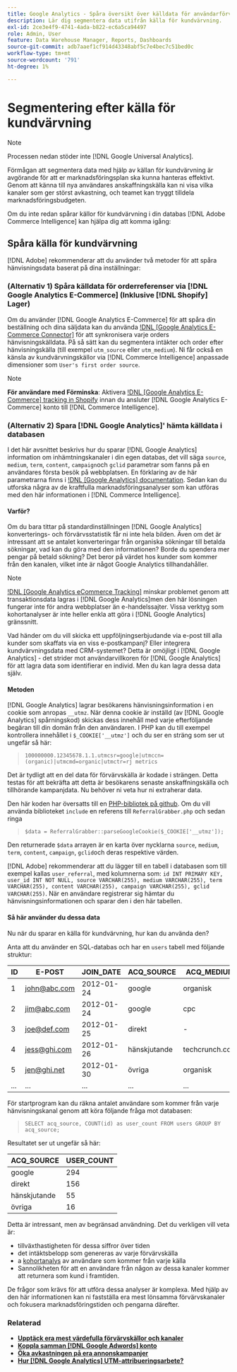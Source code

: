 ```yaml
---
title: Google Analytics - Spåra översikt över källdata för användarförvärv
description: Lär dig segmentera data utifrån källa för kundvärvning.
exl-id: 2ce3e4f9-4741-4ada-b822-ec6a5ca94497
role: Admin, User
feature: Data Warehouse Manager, Reports, Dashboards
source-git-commit: adb7aaef1cf914d43348abf5c7e4bec7c51bed0c
workflow-type: tm+mt
source-wordcount: '791'
ht-degree: 1%

---
```


# Segmentering efter källa för kundvärvning

>[!NOTE]
>
>Processen nedan stöder inte [!DNL Google Universal Analytics].

Förmågan att segmentera data med hjälp av källan för kundvärvning är avgörande för att er marknadsföringsplan ska kunna hanteras effektivt. Genom att känna till nya användares anskaffningskälla kan ni visa vilka kanaler som ger störst avkastning, och teamet kan tryggt tilldela marknadsföringsbudgeten.

Om du inte redan spårar källor för kundvärvning i din databas [!DNL Adobe Commerce Intelligence] kan hjälpa dig att komma igång:

## Spåra källa för kundvärvning

[!DNL Adobe] rekommenderar att du använder två metoder för att spåra hänvisningsdata baserat på dina inställningar:

### (Alternativ 1) Spåra källdata för orderreferenser via [!DNL Google Analytics E-Commerce] (Inklusive [!DNL Shopify] Lager)

Om du använder [!DNL Google Analytics E-Commerce] för att spåra din beställning och dina säljdata kan du använda [!DNL [Google Analytics E-Commerce Connector]](../importing-data/integrations/google-ecommerce.md) för att synkronisera varje orders hänvisningskälldata. På så sätt kan du segmentera intäkter och order efter hänvisningskälla (till exempel `utm_source` eller `utm_medium`). Ni får också en känsla av kundvärvningskällor via [!DNL Commerce Intelligence] anpassade dimensioner som `User's first order source`.

>[!NOTE]
>
>**För användare med Förminska**: Aktivera [!DNL [Google Analytics E-Commerce] tracking in Shopify](https://help.shopify.com/en/manual/reports-and-analytics/google-analytics#ecommerce-tracking) innan du ansluter [!DNL Google Analytics E-Commerce] konto till [!DNL Commerce Intelligence].

### (Alternativ 2) Spara [!DNL Google Analytics]&#39; hämta källdata i databasen

I det här avsnittet beskrivs hur du sparar [!DNL Google Analytics] information om inhämtningskanaler i din egen databas, det vill säga `source`, `medium`, `term`, `content`, `campaign`och `gclid` parametrar som fanns på en användares första besök på webbplatsen. En förklaring av de här parametrarna finns i [!DNL [Google Analytics] documentation](https://support.google.com/analytics/answer/1191184?hl=en#zippy=%2Cin-this-article). Sedan kan du utforska några av de kraftfulla marknadsföringsanalyser som kan utföras med den här informationen i [!DNL Commerce Intelligence].

#### Varför?

Om du bara tittar på standardinställningen [!DNL Google Analytics] konverterings- och förvärvsstatistik får ni inte hela bilden. Även om det är intressant att se antalet konverteringar från organiska sökningar till betalda sökningar, vad kan du göra med den informationen? Borde du spendera mer pengar på betald sökning? Det beror på värdet hos kunder som kommer från den kanalen, vilket inte är något Google Analytics tillhandahåller.

>[!NOTE]
>
>[!DNL [Google Analytics eCommerce Tracking]](https://developers.google.com/analytics/devguides/collection/gajs/gaTrackingEcommerce) minskar problemet genom att transaktionsdata lagras i [!DNL Google Analytics]men den här lösningen fungerar inte för andra webbplatser än e-handelssajter. Vissa verktyg som kohortanalyser är inte heller enkla att göra i [!DNL Google Analytics] gränssnitt.

Vad händer om du vill skicka ett uppföljningserbjudande via e-post till alla kunder som skaffats via en viss e-postkampanj? Eller integrera kundvärvningsdata med CRM-systemet? Detta är omöjligt i [!DNL Google Analytics] - det strider mot användarvillkoren för [!DNL Google Analytics] för att lagra data som identifierar en individ. Men du kan lagra dessa data själv.

#### Metoden

[!DNL Google Analytics] lagrar besökarens hänvisningsinformation i en cookie som anropas `__utmz`. När denna cookie är inställd (av [!DNL Google Analytics] spårningskod) skickas dess innehåll med varje efterföljande begäran till din domän från den användaren. I PHP kan du till exempel kontrollera innehållet i `$_COOKIE['__utmz']` och du ser en sträng som ser ut ungefär så här:

> `100000000.12345678.1.1.utmcsr=google|utmccn=(organic)|utmcmd=organic|utmctr=rj metrics`

Det är tydligt att en del data för förvärvskälla är kodade i strängen. Detta testas för att bekräfta att detta är besökarens senaste anskaffningskälla och tillhörande kampanjdata. Nu behöver ni veta hur ni extraherar data.

Den här koden har översatts till en [PHP-bibliotek på github](https://github.com/RJMetrics/referral-grabber-php). Om du vill använda biblioteket `include` en referens till `ReferralGrabber.php` och sedan ringa

> `$data = ReferralGrabber::parseGoogleCookie($_COOKIE['__utmz']);`

Den returnerade `$data` arrayen är en karta över nycklarna `source`, `medium`, `term`, `content`, `campaign`, `gclid`och deras respektive värden.

[!DNL Adobe] rekommenderar att du lägger till en tabell i databasen som till exempel kallas `user_referral`, med kolumnerna som: `id INT PRIMARY KEY, user_id INT NOT NULL, source VARCHAR(255), medium VARCHAR(255), term VARCHAR(255), content VARCHAR(255), campaign VARCHAR(255), gclid VARCHAR(255)`. När en användare registrerar sig hämtar du hänvisningsinformationen och sparar den i den här tabellen.

#### Så här använder du dessa data

Nu när du sparar en källa för kundvärvning, hur kan du använda den?

Anta att du använder en SQL-databas och har en `users` tabell med följande struktur:

| ID | E-POST | JOIN_DATE | ACQ_SOURCE | ACQ_MEDIUM |
|--- |--- |--- |--- |--- |
| 1 | john@abc.com | 2012-01-24 | google | organisk |
| 2 | jim@abc.com | 2012-01-24 | google | cpc |
| 3 | joe@def.com | 2012-01-25 | direkt | - |
| 4 | jess@ghi.com | 2012-01-26 | hänskjutande | techcrunch.com |
| 5 | jen@ghi.net | 2012-01-30 | övriga | organisk |
| ... | ... | ... | ... | ... |

För startprogram kan du räkna antalet användare som kommer från varje hänvisningskanal genom att köra följande fråga mot databasen:

> `SELECT acq_source, COUNT(id) as user_count FROM users GROUP BY acq_source;`

Resultatet ser ut ungefär så här:

| ACQ_SOURCE | USER_COUNT |
|--- |--- |
| google | 294 |
| direkt | 156 |
| hänskjutande | 55 |
| övriga | 16 |

Detta är intressant, men av begränsad användning. Det du verkligen vill veta är:

* tillväxthastigheten för dessa siffror över tiden
* det intäktsbelopp som genereras av varje förvärvskälla
* a [kohortanalys](https://en.wikipedia.org/wiki/Cohort_analysis) av användare som kommer från varje källa
* Sannolikheten för att en användare från någon av dessa kanaler kommer att returnera som kund i framtiden.

De frågor som krävs för att utföra dessa analyser är komplexa. Med hjälp av den här informationen kan ni fastställa era mest lönsamma förvärvskanaler och fokusera marknadsföringstiden och pengarna därefter.

### Relaterad

* **[Upptäck era mest värdefulla förvärvskällor och kanaler](../analysis/most-value-source-channel.md)**
* **[Koppla samman [!DNL Google Adwords] konto](../importing-data/integrations/google-adwords.md)**
* **[Öka avkastningen på era annonskampanjer](../analysis/roi-ad-camp.md)**
* **[Hur [!DNL Google Analytics] UTM-attribueringsarbete?](../analysis/utm-attributes.md)**
